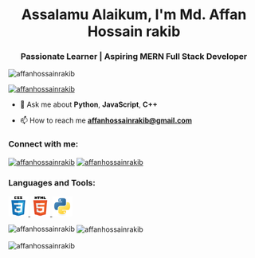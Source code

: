 <!-- ### Hi there 👋
**AffanHossainRakib/AffanHossainRakib** is a ✨ _special_ ✨ repository because its `README.md` (this file) appears on your GitHub profile.

Here are some ideas to get you started:

- 🔭 I’m currently working on ...
- 🌱 I’m currently learning ...
- 👯 I’m looking to collaborate on ...
- 🤔 I’m looking for help with ...
- 💬 Ask me about ...
- 📫 How to reach me: ...
- 😄 Pronouns: ...
- ⚡ Fun fact: ...
-->


<h1 align="center">Assalamu Alaikum, I'm Md. Affan Hossain rakib</h1>
<h3 align="center">Passionate Learner | Aspiring MERN Full Stack Developer</h3>

<p align="left"> <img src="https://komarev.com/ghpvc/?username=affanhossainrakib&label=Profile%20views&color=0e75b6&style=flat" alt="affanhossainrakib" /> </p>

<p align="left"> <a href="https://github.com/ryo-ma/github-profile-trophy"><img src="https://github-profile-trophy.vercel.app/?username=affanhossainrakib" alt="affanhossainrakib" /></a> </p>

- 💬 Ask me about **Python**, **JavaScript**, **C++**

- 📫 How to reach me **affanhossainrakib@gmail.com**

<h3 align="left">Connect with me:</h3>
<p align="left">
<a href="https://linkedin.com/in/affanhossainrakib" target="blank"><img align="center" src="https://raw.githubusercontent.com/rahuldkjain/github-profile-readme-generator/master/src/images/icons/Social/linked-in-alt.svg" alt="affanhossainrakib" height="30" width="40" /></a>
<a href="https://fb.com/affanhossainrakib" target="blank"><img align="center" src="https://raw.githubusercontent.com/rahuldkjain/github-profile-readme-generator/master/src/images/icons/Social/facebook.svg" alt="affanhossainrakib" height="30" width="40" /></a>
</p>

<h3 align="left">Languages and Tools:</h3>
<p align="left"> <a href="https://www.w3schools.com/css/" target="_blank" rel="noreferrer"> <img src="https://raw.githubusercontent.com/devicons/devicon/master/icons/css3/css3-original-wordmark.svg" alt="css3" width="40" height="40"/> </a> <a href="https://www.w3.org/html/" target="_blank" rel="noreferrer"> <img src="https://raw.githubusercontent.com/devicons/devicon/master/icons/html5/html5-original-wordmark.svg" alt="html5" width="40" height="40"/> </a> <a href="https://www.python.org" target="_blank" rel="noreferrer"> <img src="https://raw.githubusercontent.com/devicons/devicon/master/icons/python/python-original.svg" alt="python" width="40" height="40"/> </a> </p>

<p><img align="left" src="https://github-readme-stats.vercel.app/api/top-langs?username=affanhossainrakib&show_icons=true&locale=en&layout=compact" alt="affanhossainrakib" /></p>

<p>&nbsp;<img align="center" src="https://github-readme-stats.vercel.app/api?username=affanhossainrakib&show_icons=true&locale=en" alt="affanhossainrakib" /></p>

<p><img align="center" src="https://github-readme-streak-stats.herokuapp.com/?user=affanhossainrakib&" alt="affanhossainrakib" /></p>
